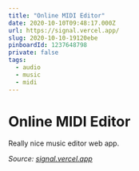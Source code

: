 ```yaml
---
title: "Online MIDI Editor"
date: 2020-10-10T09:48:17.000Z
url: https://signal.vercel.app/
slug: 2020-10-10-19120ebe
pinboardId: 1237648798
private: false
tags:
  - audio
  - music
  - midi
---
```


# Online MIDI Editor

Really nice music editor web app.

_Source: [signal.vercel.app](https://signal.vercel.app/)_
